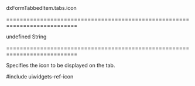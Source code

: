 <!--id-->dxFormTabbedItem.tabs.icon<!--/id-->
===========================================================================
<!--default-->undefined<!--/default-->
<!--type-->String<!--/type-->
===========================================================================

<!--shortDescription-->
Specifies the icon to be displayed on the tab.
<!--/shortDescription-->

<!--fullDescription-->
#include uiwidgets-ref-icon
<!--/fullDescription-->